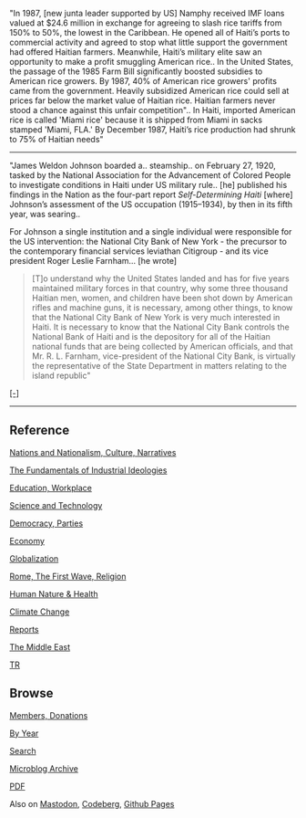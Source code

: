 

"In 1987, [new junta leader supported by US] Namphy received IMF loans
valued at $24.6 million in exchange for agreeing to slash rice tariffs
from 150% to 50%, the lowest in the Caribbean. He opened all of
Haiti’s ports to commercial activity and agreed to stop what little
support the government had offered Haitian farmers. Meanwhile, Haiti’s
military elite saw an opportunity to make a profit smuggling American
rice.. In the United States, the passage of the 1985 Farm Bill
significantly boosted subsidies to American rice growers. By 1987, 40%
of American rice growers' profits came from the government. Heavily
subsidized American rice could sell at prices far below the market
value of Haitian rice. Haitian farmers never stood a chance against
this unfair competition".. In Haiti, imported American rice is called
'Miami rice' because it is shipped from Miami in sacks stamped 'Miami,
FLA.' By December 1987, Haiti’s rice production had shrunk to 75% of
Haitian needs"

---

"James Weldon Johnson boarded a.. steamship.. on February 27, 1920,
tasked by the National Association for the Advancement of Colored
People to investigate conditions in Haiti under US military rule..
[he] published his findings in the Nation as the four-part report
*Self-Determining Haiti* [where] Johnson’s assessment of the US
occupation (1915–1934), by then in its fifth year, was searing..

For Johnson a single institution and a single individual were
responsible for the US intervention: the National City Bank of New
York - the precursor to the contemporary financial services leviathan
Citigroup - and its vice president Roger Leslie Farnham... [he wrote]

>[T]o understand why the United States landed and has for five years
>maintained military forces in that country, why some three thousand
>Haitian men, women, and children have been shot down by American
>rifles and machine guns, it is necessary, among other things, to know
>that the National City Bank of New York is very much interested in
>Haiti. It is necessary to know that the National City Bank controls
>the National Bank of Haiti and is the depository for all of the
>Haitian national funds that are being collected by American
>officials, and that Mr. R. L. Farnham, vice-president of the National
>City Bank, is virtually the representative of the State Department in
>matters relating to the island republic"

[[-]](https://projects.iq.harvard.edu/files/glb_cap_crbn_prsm/files/hudson_rhr_national_city_haiti.pdf)

---

## Reference

[Nations and Nationalism, Culture, Narratives](0119/2013/02/nations-and-nationalism.html)

[The Fundamentals of Industrial Ideologies](0119/2011/04/fundamentals-of-industrial-ideologies.html)

[Education, Workplace](0119/2017/09/education-workplace.html)

[Science and Technology](0119/2018/09/science-technology.html)

[Democracy, Parties](0119/2016/11/democracy.html)

[Economy](2021/01/economy.html)

[Globalization](0119/2018/09/globalization.html)

[Rome, The First Wave, Religion](0119/2017/12/rome.html)

[Human Nature & Health](2020/07/human-nature.html)

[Climate Change](2022/01/climate.html)

[Reports](2021/01/reports.html)

[The Middle East](0119/2019/07/middleeast.html)

[TR](../tr/index.html)

## Browse

[Members, Donations](2022/08/members.html)

[By Year](years.html)

[Search](search.html)

[Microblog Archive](mbl/index.html)

[PDF](https://drive.google.com/uc?export=view&id=1FSi-1MnqXVq_PVTEXzzflwN8-7h92N_R)

Also on 
[Mastodon](https://fosstodon.org/@muratk5n),
[Codeberg](https://muratk5n.codeberg.page/en/),
[Github Pages](https://muratk5n.github.io/thirdwave/en/)


